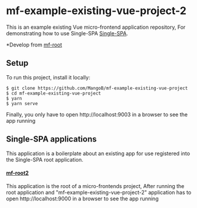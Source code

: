 # mf-example-existing-vue-project-2
This is an example existing Vue micro-frontend application repository,
For demonstrating how to use Single-SPA [Single-SPA](https://medium.com/@a.sinlapakorn/%E0%B8%AA%E0%B8%A3%E0%B9%89%E0%B8%B2%E0%B8%87-micro-frontend-%E0%B8%94%E0%B9%89%E0%B8%A7%E0%B8%A2-single-spa-part-2-intermediate-level-72b7622e0540).

*Develop from [mf-root](https://github.com/MangoB/mf-root)

## Setup
To run this project, install it locally:

```
$ git clone https://github.com/MangoB/mf-example-existing-vue-project
$ cd mf-example-existing-vue-project
$ yarn
$ yarn serve
```

Finally, you only have to open http://localhost:9003 in a browser to see the app running

## Single-SPA applications
This application is a boilerplate about an existing app for use registered into the Single-SPA root application.

#### [mf-root2](https://github.com/MangoB/mf-root2)
This application is the root of a micro-frontends project,
After running the root application and "mf-example-existing-vue-project-2" application has to open http://localhost:9000 in a browser to see the app running
